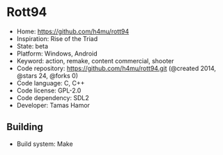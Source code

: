 # Rott94

- Home: https://github.com/h4mu/rott94
- Inspiration: Rise of the Triad
- State: beta
- Platform: Windows, Android
- Keyword: action, remake, content commercial, shooter
- Code repository: https://github.com/h4mu/rott94.git (@created 2014, @stars 24, @forks 0)
- Code language: C, C++
- Code license: GPL-2.0
- Code dependency: SDL2
- Developer: Tamas Hamor

## Building

- Build system: Make
